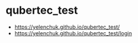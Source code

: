 # qubertec_test
* https://yelenchuk.github.io/qubertec_test/
* https://yelenchuk.github.io/qubertec_test/login
